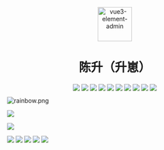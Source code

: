 <div align="center">
  <img alt="vue3-element-admin" width="80" height="80" src="https://cdn.jsdelivr.net/gh/csheng-github/images@main/blog/CS.png">
  <h1>陈升（升崽）</h1>
  
  <!-- 徽章 -->
  <img align="center" src="https://img.shields.io/badge/-HTML5-%23E44D27?style=flat-square&logo=html5&logoColor=ffffff" />
  <img align="center" src="https://img.shields.io/badge/-CSS3-%231572B6?style=flat-square&logo=css3" />
  <img align="center" src="https://img.shields.io/badge/-Less-%231d365d?style=flat-square&logo=less&logoColor=ffffff" />
  <img align="center" src="https://img.shields.io/badge/-Sass-%23CC6699?style=flat-square&logo=sass&logoColor=ffffff" />
  <img align="center" src="https://img.shields.io/badge/-JavaScript-%23F7DF1C?style=flat-square&logo=javascript&logoColor=000000&labelColor=%23F7DF1C&color=%23FFCE5A" />
  <img align="center" src="https://img.shields.io/badge/-TypeScript-007ACC?style=flat-square&logo=typescript&logoColor=white" />
  <img align="center" src="https://img.shields.io/badge/-Vue.js-%232c3e50?style=flat-square&logo=vuedotjs" />
  <img align="center" src="https://img.shields.io/badge/-UnoCSS-%23333333?style=flat-square&logo=unocss" />
  <img align="center" src="https://img.shields.io/badge/-Webpack-%232C3A42?style=flat-square&logo=webpack" />
  <img align="center" src="https://img.shields.io/badge/-Vite-%23646CFF?style=flat-square&logo=vite&logoColor=ffffff" />
</div>

![](https://foruda.gitee.com/images/1708618984641188532/a7cca095_716974.png "rainbow.png")

<!-- GitHub 统计卡片 -->
![](https://github-readme-stats.vercel.app/api?username=csheng-github&count_private=true&show_icons=true&theme=radical)

<!-- 热门语言卡片 -->
![](https://github-readme-stats.vercel.app/api/top-langs/?username=csheng-github)

<!-- Github 项目卡片 -->
[![](https://svg.bookmark.style/api?url=https://github.com/csheng-github/vue3-element-admin&mode=dark&style=horizontal)](https://github.com/csheng-github/vue3-element-admin)
[![](https://svg.bookmark.style/api?url=https://github.com/csheng-github/v3-admin-vite&mode=light&style=horizontal)](https://github.com/csheng-github/v3-admin-vite)
[![](https://svg.bookmark.style/api?url=https://github.com/csheng-github/vue-element-admin&mode=dark&style=horizontal)](https://github.com/csheng-github/vue-element-admin)
[![](https://svg.bookmark.style/api?url=https://github.com/csheng-github/vue-admin-template&mode=light&style=horizontal)](https://github.com/csheng-github/vue-admin-template)
[![](https://svg.bookmark.style/api?url=https://github.com/csheng-github/heimahr&mode=dark&style=horizontal)](https://github.com/csheng-github/heimahr)
